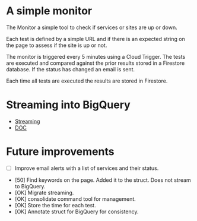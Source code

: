# A simple monitor

The Monitor a simple tool to check if services or sites are up or down.

Each test is defined by a simple URL and if there is an expected string
on the page to assess if the site is up or not.

The monitor is triggered every 5 minutes using a Cloud Trigger.
The tests are executed and compared against the prior results stored in
a Firestore database. If the status  has  changed an email is sent.

Each time all tests are executed the results are stored in Firestore.

# Streaming into BigQuery

* [Streaming](https://cloud.google.com/bigquery/streaming-data-into-bigquery)
* [DOC](https://godoc.org/cloud.google.com/go/bigquery)



# Future improvements

- [  ]  Improve email alerts with a list of services and their status.
- [50]  Find keywords on the page. Added it to the struct. Does not stream to BigQuery.
- [OK]  Migrate streaming.
- [OK]  consolidate command tool for management.
- [OK]  Store the time for each test.
- [OK]  Annotate struct for BigQuery for consistency.

